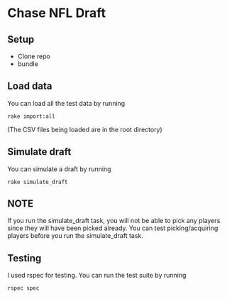 # Chase NFL Draft

## Setup
- Clone repo
- bundle

## Load data
You can load all the test data by running
```
rake import:all
```
(The CSV files being loaded are in the root directory)

## Simulate draft
You can simulate a draft by running
```
rake simulate_draft
```

## NOTE
If you run the simulate_draft task, you will not be able to pick any players since they will have been picked already.
You can test picking/acquiring players before you run the simulate_draft task. 

## Testing
I used rspec for testing. You can run the test suite by running
```
rspec spec
```

